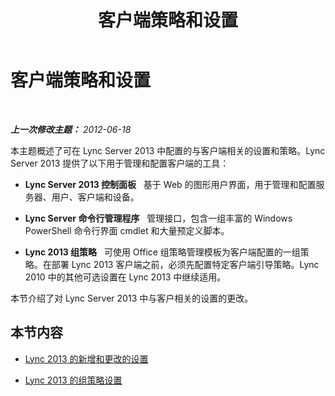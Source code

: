 ﻿---
title: 客户端策略和设置
TOCTitle: 客户端策略和设置
ms:assetid: c3ee47c0-7e20-47ec-809a-f4502d939586
ms:mtpsurl: https://technet.microsoft.com/zh-cn/library/Gg412966(v=OCS.15)
ms:contentKeyID: 49314172
ms.date: 05/19/2016
mtps_version: v=OCS.15
ms.translationtype: HT
---

# 客户端策略和设置

 

_**上一次修改主题：** 2012-06-18_

本主题概述了可在 Lync Server 2013 中配置的与客户端相关的设置和策略。Lync Server 2013 提供了以下用于管理和配置客户端的工具：

  - **Lync Server 2013 控制面板**   基于 Web 的图形用户界面，用于管理和配置服务器、用户、客户端和设备。

  - **Lync Server 命令行管理程序**   管理接口，包含一组丰富的 Windows PowerShell 命令行界面 cmdlet 和大量预定义脚本。

  - **Lync 2013 组策略**   可使用 Office 组策略管理模板为客户端配置的一组策略。在部署 Lync 2013 客户端之前，必须先配置特定客户端引导策略。Lync 2010 中的其他可选设置在 Lync 2013 中继续适用。

本节介绍了对 Lync Server 2013 中与客户相关的设置的更改。

## 本节内容

  - [Lync 2013 的新增和更改的设置](lync-server-2013-new-and-changed-settings-for-lync-2013.md)

  - [Lync 2013 的组策略设置](lync-server-2013-group-policy-settings-for-lync-2013.md)

